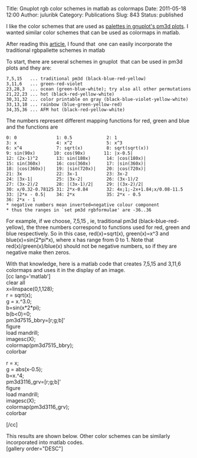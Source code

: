 Title: Gnuplot rgb color schemes in matlab as colormaps
Date: 2011-05-18 12:00
Author: juluribk
Category: Publications
Slug: 843
Status: published

I like the color schemes that are used as [palettes in gnuplot's pm3d plots](http://gnuplot.sourceforge.net/demo/pm3dcolors.html). I wanted similar color schemes that can be used as colormaps in matlab.

After reading this [article](http://gnuplot-tricks.blogspot.com/2009/06/comment-on-phonged-surfaces-in-gnuplot.html), I found that  one can easily incorporate the traditional rgbpallette schemes in matlab

To start, there are several schemes in gnuplot  that can be used in pm3d plots and they are:

    7,5,15   ... traditional pm3d (black-blue-red-yellow)
    3,11,6   ... green-red-violet
    23,28,3  ... ocean (green-blue-white); try also all other permutations
    21,22,23 ... hot (black-red-yellow-white)
    30,31,32 ... color printable on gray (black-blue-violet-yellow-white)
    33,13,10 ... rainbow (blue-green-yellow-red)
    34,35,36 ... AFM hot (black-red-yellow-white)

The numbers represent different mapping functions for red, green and blue and the functions are

    0: 0               1: 0.5             2: 1
    3: x               4: x^2             5: x^3
    6: x^4             7: sqrt(x)         8: sqrt(sqrt(x))
    9: sin(90x)       10: cos(90x)       11: |x-0.5|
    12: (2x-1)^2       13: sin(180x)      14: |cos(180x)|
    15: sin(360x)      16: cos(360x)      17: |sin(360x)|
    18: |cos(360x)|    19: |sin(720x)|    20: |cos(720x)|
    21: 3x             22: 3x-1           23: 3x-2
    24: |3x-1|         25: |3x-2|         26: (3x-1)/2
    27: (3x-2)/2       28: |(3x-1)/2|     29: |(3x-2)/2|
    30: x/0.32-0.78125 31: 2*x-0.84       32: 4x;1;-2x+1.84;x/0.08-11.5
    33: |2*x - 0.5|    34: 2*x            35: 2*x - 0.5
    36: 2*x - 1
    * negative numbers mean inverted=negative colour component
    * thus the ranges in `set pm3d rgbformulae' are -36..36

For example, if we choose, 7,5,15 , ie, traditional pm3d (black-blue-red-yellow), the three numbers correspond to functions used for red, green and blue respectively. So in this case, red(x)=sqrt(x), green(x)=x\^3 and blue(x)=sin(2\*pi\*x), where x has range from 0 to 1. Note that red(x)/green(x)/blue(x) should not be negative numbers, so if they are negative make then zeros.

With that knowledge, here is a matlab code that creates 7,5,15 and 3,11,6 colormaps and uses it in the display of an image.  
\[cc lang='matlab'\]  
clear all  
x=linspace(0,1,128);  
r = sqrt(x);  
g = x.\^3.0;  
b=sin(x\*2\*pi);  
b(b&lt;0)=0;  
pm3d7515\_bbry=\[r;g;b\]'  
figure  
load mandrill;  
imagesc(X);  
colormap(pm3d7515\_bbry);  
colorbar

r = x;  
g = abs(x-0.5);  
b=x.\^4;  
pm3d3116\_grv=\[r;g;b\]'  
figure  
load mandrill;  
imagesc(X);  
colormap(pm3d3116\_grv);  
colorbar

\[/cc\]

This results are shown below. Other color schemes can be similarly incorporated into matlab codes.  
\[gallery order="DESC"\]
